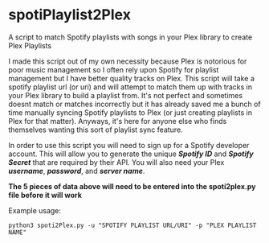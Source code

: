 # spotiPlaylist2Plex
A script to match Spotify playlists with songs in your Plex library to create Plex Playlists


I made this script out of my own necessity because Plex is notorious for poor music management so I often rely upon Spotify for playlist management but I have better quality tracks on Plex. This script will take a spotify playlist url (or uri) and will attempt to match them up with tracks in your Plex library to build a playlist from. It's not perfect and sometimes doesnt match or matches incorrectly but it has already saved me a bunch of time manually syncing Spotify playlists to Plex (or just creating playlists in Plex for that matter). Anyways, it's here for anyone else who finds themselves wanting this sort of playlist sync feature. 

In order to use this script you will need to sign up for a Spotify developer account. This will allow you to generate the unique __*Spotify ID*__ and __*Spotify Secret*__ that are required by their API. You will also need your Plex __*username*__, __*password*__, and __*server name*__.

**The 5 pieces of data above will need to be entered into the spoti2plex.py file before it will work**

Example usage:
```
python3 spoti2Plex.py -u "SPOTIFY PLAYLIST URL/URI" -p "PLEX PLAYLIST NAME"
```
